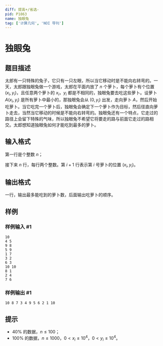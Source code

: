 ```yaml
---
diff: 提高+/省选-
pid: P1863
name: 独眼兔
tag: ['计算几何', 'NOI 导刊']
---
```

# 独眼兔
## 题目描述

太郎有一只特殊的兔子，它只有一只左眼，所以当它移动时是不能向右转弯的。一天，太郎跟独眼兔做一个游戏，太郎在平面内放了 $n$ 个萝卜，每个萝卜有个位置 $(x_i,y_i)$，且任意两个萝卜的 $x_i$，$y_i$ 都是不相同的，独眼兔要去吃这些萝卜。设萝卜 $A(x_i,y_i)$ 是所有萝卜中最小的，那独眼兔会从 $(0,y_i)$ 出发，走向萝卜 $A$，然后开始吃萝卜。当它吃完一个萝卜后，独眼兔会确定下一个萝卜作为目标，然后径直向萝卜走去，当然当它移动的时候是不能向右转弯的。独眼兔还有一个特点，它走过的路径上会留下特殊的气味，所以独眼兔不希望它将要走的路与前面它走过的路相交。太郎想知道独眼兔如何才能吃到最多的萝卜。
## 输入格式

第一行是个整数 $n$；

接下来 $n$ 行，每行两个整数。第 $i+1$ 行表示第 $i$ 号萝卜的位置 $(x_i,y_i)$。
## 输出格式

一行，输出最多能吃到的萝卜数，后面输出吃萝卜的顺序。
## 样例

### 样例输入 #1
```
10
4 5
9 8
5 9
1 7
3 2
6 3
10 10
8 1
2 4
7 6

```
### 样例输出 #1
```
10 8 7 3 4 9 5 6 2 1 10
```
## 提示

- $40\%$ 的数据，$n\le100$；
- $100\%$ 的数据，$n\le1000$，$0\lt x_i\le10^4$，$0\lt y_i\le10^4$。
